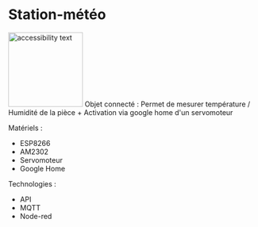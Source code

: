 # Station-météo

 <img src="https://www.francetvinfo.fr/image/75wht3mq6-ec36/840/472/23387013.jpg" width="150" alt="accessibility text">
Objet connecté : Permet de mesurer température / Humidité de la pièce + Activation via google home d'un servomoteur

Matériels : 
- ESP8266
- AM2302
- Servomoteur
- Google Home

Technologies : 
- API
- MQTT
- Node-red

